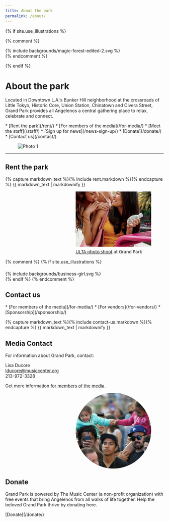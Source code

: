 ```yaml
---
title: About the park
permalink: /about/
---
```


{% if site.use_illustrations %}
<style>
.illustration {
  grid-column: -3/-1;
  grid-row: 2/4;
}
.illustration svg {
  height: 17vmax;
  width: auto;
}
main h1,
main h1 + p,
main h1 + p + nav {
  grid-column-end: -4;
}

body > main > figure {
  width: calc(100vw - 3em);
  height: calc(100vw - 3em);
  border-radius: 50%;
}
body > main > figure img {
  display: block;
  width: calc(100vw - 3.75em);
  height: calc(100vw - 3.75em);
  object-fit: cover;
  border-radius: 50%;
  max-width: none;
}
@media (min-width: 60em) {
  body > main > figure {
    width: auto;
    height: auto;
    grid-column: -3/-1;
    grid-row: 2/4;
    justify-self: end;
    align-self: start;
    margin-bottom: 0;
    margin-top: 0;
  }
  body > main > figure img {
    width: 25vw;
    height: 25vw;
  }
  body > main > figure + figure {
    grid-column: -4/-2;
    grid-row: 3/6;
    left: -10vw;
  }
  body > main > figure + figure + figure {
    grid-column: -3/-1;
    grid-row: 4/7;
    left: unset;
  }
  body > main > figure img {
    width: 25vw;
    height: 25vw;
  }
  /*
  body > main > main:first-of-type {
    margin-top: -10vw;
  }
  */
    body > main > figure {
      grid-row: 1/5;
    }
}
@media (min-width: 80em) {
  body > main > figure {
    margin-right: 5vw;
    grid-row: 1/4;
  }
  body > main > figure img {
    width: calc(2.5/8 * 100vw - 3em);
    height: calc(2.5/8 * 100vw - 3em);
  }
}
@media (min-width: 60em) {
  body > main > figure:nth-of-type(2) {
    left: -10vw;
    top: 5vw;
  }
  body > main > figure:nth-of-type(2) img {
    width: calc(1.5/8 * 100vw - 3em);
    height: calc(1.5/8 * 100vw - 3em);
  }
  body > main > figure:nth-of-type(3) img {
    width: calc(2/8 * 100vw - 3em);
    height: calc(2/8 * 100vw - 3em);
  }
}

@media (min-width: 60em) and false {
  body > main > h1 {
    margin-top: 0.75em;
  }
  body > main > h1 {
    grid-column: 2/-1;
    z-index: 1;
    margin-top: 0em;
    /*
    text-shadow: 0 0 1em var(--sky);
    */
  }
  body > main > h1 + p {
    grid-row: 2/3;
    grid-column: 5/-2;
    font-size: inherit;
    position: relative;
    left: 2vw;
    padding-top: 0.125em;
  }
  body > main > nav:not(:first-child) {
    grid-row: 2/3;
    grid-column: 2/5;
    justify-self: end;
    text-align: left;
    padding: 0.5em 1.9em 4.5em 0;
    position: relative;
    left: 2vw;
  }
  body > main > nav:not(:first-child) li a {
    text-decoration: underline;
    display: block;
  }
  body > main > nav:not(:first-child) li a::before {
    left: unset;
    right: -1.5em;
  }
  body > main > figure:nth-of-type(1) {
    grid-row: 3/4;
    grid-column: 2/-2;
    align-self: start;
    justify-self: start;
    left: unset;
    top: unset;
    margin: unset;
  }
  body > main > figure:nth-of-type(2) {
    grid-row: 3/4;
    grid-column: 2/-2;
    align-self: start;
    justify-self: center;
    left: unset;
    top: unset;
    margin: unset;
  }
  body > main > figure:nth-of-type(3) {
    grid-row: 3/4;
    grid-column: 2/-2;
    align-self: start;
    justify-self: end;
    left: unset;
    top: unset;
    margin: unset;
  }
  body > main > main:first-of-type {
    margin-top: 4.5em;
  }
  body > main > figure:nth-of-type(1) img,
  body > main > figure:nth-of-type(2) img,
  body > main > figure:nth-of-type(3) img {
    width: calc(2/8 * 100vw - 3em);
    height: calc(2/8 * 100vw - 3em);
  }
}
/*
body > main > figure:nth-of-type(1),
body > main > figure:nth-of-type(2),
body > main > figure:nth-of-type(3),
body > main > figure:nth-of-type(1) img,
body > main > figure:nth-of-type(2) img,
body > main > figure:nth-of-type(3) img {
  border-radius: 0;
}
*/

.illustration-palm-1 {
  margin-left: -1.5em;
  width: 100vw;
  margin-right: -1.5em;
  left: unset;
  color: hsla(0, 0%, 0%, 0.5);
  transform: translateY(calc(-100% + 6em)) scaleX(-1);
}
@media (min-width: 60em) {
  .illustration-palm-1 {
    transform: translateY(calc(-50% + 18em)) scaleX(-1);
  }
}
.illustration-palm-1 svg {
  width: 100vw;
  max-width: unset;
  margin-left: unset;
}
.illustration-palm-2 {
  display: none;
}
</style>

{% comment %}
<div class="illustration">
{% include backgrounds/magic-forest-edited-2.svg %}
</div>
{% endcomment %}

{% endif %}

<style media="false">
@media (min-width: 60em) {
  body > main > figure:first-of-type {
    grid-column: 1/-1;
    grid-row: 1/2;
    margin-left: -1.5em;
    margin-right: -1.5em;
    margin-top: -15.5em;
    position: relative;
    z-index: -1;
  }
  body > main > figure:first-of-type::after {
    content: "";
    background-image: linear-gradient(to top, hsla(0, 0%, 0%, 0.25) 25%, hsla(0, 0%, 0%, 0.25) 25%, hsla(0, 0%, 0%, 0));
    position: absolute;
    top: 0;
    left: 0;
    width: 100%;
    height: 100%;
  }
  body > main > figure:first-of-type img {
    width: 100%;
    height: calc(100vh + 1.5rem);
    min-height: 50vw;
    object-fit: cover;
  }
  .illustration {
    grid-row: 3/4;
  }
  /*
  body > main > nav:first-of-type {
    grid-row: 1/2;
    position: relative;
    z-index: 1;
    color: var(--snow);
    align-self: end;
  }
  */
  body > main > h1:first-of-type {
    grid-row: 1/2;
    position: relative;
    z-index: 1;
    color: var(--snow) !important;
    margin-bottom: 2.25em;
    align-self: end;
  }
  body > .sun {
    display: none;
  }
}
</style>

<style media="false">
@media (min-width: 60em) {
  body > main > figure:first-of-type {
    /*
    grid-column: 1/-1;
    margin-left: -1.5em;
    margin-right: -1.5em;
    margin-bottom: 0;
    */
  }
  body > main > figure:first-of-type img {
    height: 50vw;
    object-fit: cover;
  }
</style>

About the park
==============


Located in Downtown L.A.’s Bunker Hill neighborhood at the crossroads of Little Tokyo, Historic Core, Union Station, Chinatown and Olvera Street, Grand Park provides all Angelenos a central gathering place to relax, celebrate and connect.


<nav markdown="1">
*   [Rent the park](/rent/)
*   [For members of the media](/for-media/)
*   [Meet the staff](/staff/)
*   [Sign up for news](/news-sign-up/)
*   [Donate](/donate/)
*   [Contact us](/contact/)

<!--
*   [Filming & photography](/film-photography/)
*   [Job opportunities](/job-opportunities/)
-->
</nav>

<figure>
  <img src="/assets/temporary/welcome/384-wide/42.jpg" srcset="/assets/temporary/welcome/384-wide/42.jpg 384w, /assets/temporary/welcome/512-wide/42.jpg 512w, /assets/temporary/welcome/768-wide/42.jpg 768w, /assets/temporary/welcome/1024-wide/42.jpg 1024w, /assets/temporary/welcome/1536-wide/42.jpg 1536w, /assets/temporary/welcome/2048-wide/42.jpg 2048w" sizes="100vw" alt="Photo 1" height="500" />
</figure>

<!--

<figure>
  <img src="/assets/temporary/misc/NYELA2019-0682.JPG" alt="Photo 1" height="500" />
</figure>
<figure>
  <img src="/assets/temporary/optimized/3_11_17_Downtown_Bookfest_cr_Javier_Guillen.jpg" alt="Photo 1" height="500" />
</figure>
-->



<main markdown="1" class="sky-light">

* * *

## Rent the park

{% capture markdown_text %}{% include rent.markdown %}{% endcapture %}
{{ markdown_text | markdownify }}

<figure style="border-radius: 0; height: auto; background: transparent; grid-column: 3/7;">
  <a href="/uploads/ulta-at-grand-park-ad.jpg"><img src="/uploads/ulta-at-grand-park.jpg" alt="ulta at grand park " height="500" style="object-position: top; border-radius: 0; height: auto;" /></a>
  <figcaption style="padding-top: 0.375em; font-style: normal; font-family: 'Noto Sans'; color: var(--midnight)"><a href="/uploads/ulta-at-grand-park-ad.jpg">ULTA photo shoot</a> at Grand Park</figcaption>
</figure>

</main>

<main markdown="1" class="sky">

<div></div>

{% comment %}
{% if site.use_illustrations %}
<style>
.business-girl {
  margin-top: 1.5em;
  grid-column: -3/-1;
  grid-row: 1/6;
}
.business-girl + h2 {
  grid-row: 1/2;
}
.business-girl + h2 + nav {
  grid-row: 1/2;
}
.business-girl + h2 + nav + h4 {
  grid-row: 2/3;
}
.business-girl + h2 + nav + h4 + p {
  grid-row: 3/4;
}
.business-girl + h2 + nav + h4 + p + h4 {
  grid-row: 4/5;
}
.business-girl + h2 + nav + h4 + p + h4 + p {
  grid-row: 5/6;
}
.business-girl + h2 + nav,
.business-girl + h2 + nav + h4,
.business-girl + h2 + nav + h4 + p,
.business-girl + h2 + nav + h4 + p + h4,
.business-girl + h2 + nav + h4 + p + h4 + p {
  grid-column-end: -3;
}
.business-girl svg {
  height: 20vmax;
  width: auto;
  color: inherit;
}
.business-girl svg,
.business-girl svg path {
  fill: currentColor;
}
</style>

<div class="business-girl">
{% include backgrounds/business-girl.svg %}
</div>
{% endif %}
{% endcomment %}

## Contact us

<nav markdown="1">
*   [For members of the media](/for-media/)
*   [For vendors](/for-vendors/)
*   [Sponsorship](/sponsorship/)
</nav>

{% capture markdown_text %}{% include contact-us.markdown %}{% endcapture %}
{{ markdown_text | markdownify }}

## Media Contact

For information about Grand Park, contact:

Lisa Ducore  
[lducore@musiccenter.org](mailto:lducore@musiccenter.org)  
213-972-3328

Get more information [for members of the media](/for-media/).

<figure>
  <img src="/assets/temporary/optimized/Select_JMC2505.jpg" alt="Photo 1" height="500" />
</figure>

<div></div>

</main>


<main markdown="1" class="lime-light">

## Donate

Grand Park is powered by The Music Center (a non-profit organization) with free events that bring Angelenos from all walks of life together. Help the beloved Grand Park thrive by donating here.

<p class="action" markdown="1">
[Donate](/donate/)
</p>


</main>






<!--
## A gathering place

A city’s urban heart is an expression of its people, its diversity, its interests, and its passions. With its majestic views extending from the Music Center to City Hall, Grand Park provides Angelenos of all walks of life a place where they can come together to celebrate, reflect, and shape the future, in one central gathering place.

Throughout Grand Park, open spaces are available not only for casual sitting and leisurely strolling, but also for civic gatherings.

<figure>
  <img src="/uploads/programs/sunday-sessions-5.jpg" alt="Sunday Sessions" height="500" />
</figure>

Grand Park has four distinct areas featuring amenities ranging from a restored historic Arthur J. Will Memorial Fountain with a new wade-able membrane pool, a small intimate performance lawn, a community terrace planted with drought tolerant specimen plants representing the diverse cultural make-up of Los Angeles itself, and a grand event lawn.

The new Grand Park allows for a strong visual and physical connection from Grand Avenue via a series of stairs, accessible ramps and sloped walks as well as a new elevator to invite more pedestrians into a vibrant garden environment, a place to come together in a welcoming and distinctly urban oasis.


Located in Downtown L.A.’s Bunker Hill neighborhood at the crossroads of Little Tokyo, Historic Core, Union Station, Chinatown and Olvera Street, Grand Park provides all Angelenos a central gathering place to relax, celebrate and connect.

Grand Park spans four city blocks in downtown Los Angeles between The Music Center and City Hall and features distinct amenities, including:

*   Fully restored Arthur J. Will Memorial Fountain with a quarter inch splash pad and jets open for play
*   Expansive lawns that include tables and chairs ideal for picnics, relaxing and gatherings
*   24 gardens featuring plants that grow in the world’s six floristic kingdoms
*   Off-leash dog run
*   On-site Metro and Purple Lines
*   Playground with 12-foot tube slide<br /><small>(recommended for ages 5-12)</small>

All are invited to Grand Park’s free year-round events including live music, exercise sessions, holiday gatherings, lunchtime activities, and much more!
-->